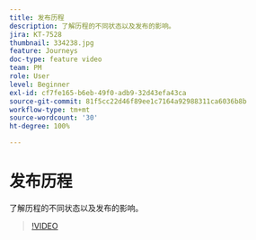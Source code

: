```yaml
---
title: 发布历程
description: 了解历程的不同状态以及发布的影响。
jira: KT-7528
thumbnail: 334238.jpg
feature: Journeys
doc-type: feature video
team: PM
role: User
level: Beginner
exl-id: cf7fe165-b6eb-49f0-adb9-32d43efa43ca
source-git-commit: 81f5cc22d46f89ee1c7164a92988311ca6036b8b
workflow-type: tm+mt
source-wordcount: '30'
ht-degree: 100%

---
```


# 发布历程

了解历程的不同状态以及发布的影响。

>[!VIDEO](https://video.tv.adobe.com/v/334238?quality=12&learn=on)
